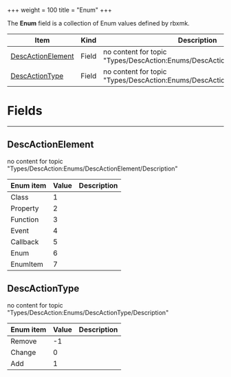 +++
weight = 100
title = "Enum"
+++

The **Enum** field is a collection of Enum values defined by rbxmk.

<div class="api-list one two">

| Item | Kind | Description |
| --- | --- | --- |
| [DescActionElement](#descactionelement) | Field | no content for topic "Types/DescAction:Enums/DescActionElement/Summary" |
| [DescActionType](#descactiontype) | Field | no content for topic "Types/DescAction:Enums/DescActionType/Summary" |

</div>

# Fields

----

## DescActionElement

no content for topic "Types/DescAction:Enums/DescActionElement/Description"
<div class="api-list one">

| Enum item | Value | Description |
| --- | --- | --- |
| Class | 1 |  |
| Property | 2 |  |
| Function | 3 |  |
| Event | 4 |  |
| Callback | 5 |  |
| Enum | 6 |  |
| EnumItem | 7 |  |

</div>

## DescActionType

no content for topic "Types/DescAction:Enums/DescActionType/Description"
<div class="api-list one">

| Enum item | Value | Description |
| --- | --- | --- |
| Remove | -1 |  |
| Change | 0 |  |
| Add | 1 |  |

</div>